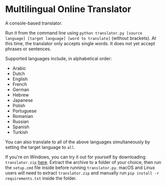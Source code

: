 # Multilingual Online Translator

A console-based translator.

Run it from the command line using ``python translator.py [source language] [target language] [word to translate]`` (without brackets). At this time, the translator only accepts single words. It does not yet accept phrases or sentences.

Supported languages include, in alphabetical order:
* Arabic
* Dutch
* English
* French
* German
* Hebrew
* Japanese
* Polish
* Portuguese
* Romanian
* Russian
* Spanish
* Turkish

You can also translate to all of the above languages simultaneously by setting the target language to ``all``.

If you're on Windows, you can try it out for yourself by downloading ``translator.zip`` [here](https://github.com/jasonalantolbert/Multilingual-Online-Translator/releases/). Extract the archive to a folder of your choice, then run the ``setup.cmd`` file inside before running ``translator.py``. macOS and Linux users will need to extract ``translator.zip`` and manually run ``pip install -r requirements.txt`` inside the folder.
